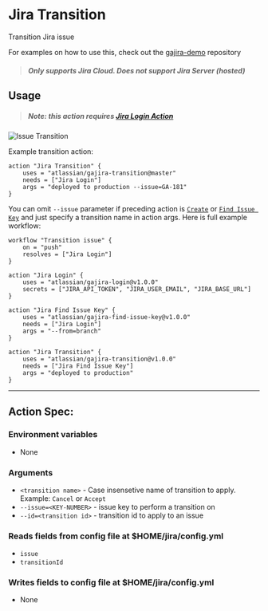 # Jira Transition
Transition Jira issue

For examples on how to use this, check out the [gajira-demo](https://github.com/atlassian/gajira-demo) repository
> ##### Only supports Jira Cloud. Does not support Jira Server (hosted)

## Usage

> ##### Note: this action requires [Jira Login Action](https://github.com/marketplace/actions/jira-login)

![Issue Transition](../assets/example.gif?raw=true)

Example transition action:

    action "Jira Transition" {
        uses = "atlassian/gajira-transition@master"
        needs = ["Jira Login"]
        args = "deployed to production --issue=GA-181"
    }

You can omit `--issue` parameter if preceding action is [`Create`](https://github.com/atlassian/gajira-create) or [`Find Issue Key`](https://github.com/atlassian/gajira-find-issue-key) and just specify a transition name in action args. Here is full example workflow:

    workflow "Transition issue" {
        on = "push"
        resolves = ["Jira Login"]
    }

    action "Jira Login" {
        uses = "atlassian/gajira-login@v1.0.0"
        secrets = ["JIRA_API_TOKEN", "JIRA_USER_EMAIL", "JIRA_BASE_URL"]
    }

    action "Jira Find Issue Key" {
        uses = "atlassian/gajira-find-issue-key@v1.0.0"
        needs = ["Jira Login"]
        args = "--from=branch"
    }
    
    action "Jira Transition" {
        uses = "atlassian/gajira-transition@v1.0.0"
        needs = ["Jira Find Issue Key"]
        args = "deployed to production"
    }

----
## Action Spec:

### Environment variables
- None

### Arguments
- `<transition name>` - Case insensetive name of transition to apply. Example: `Cancel` or `Accept`
- `--issue=<KEY-NUMBER>` - issue key to perform a transition on
- `--id=<transition id>` - transition id to apply to an issue

### Reads fields from config file at $HOME/jira/config.yml
- `issue`
- `transitionId`

### Writes fields to config file at $HOME/jira/config.yml
- None